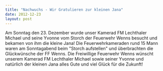 ```yaml
---
title: "Nachwuchs - Wir Gratulieren zur kleinen Jana"
date: 2012-12-23
layout: post
---
```


Am Sonntag den 23. Dezember wurde unser Kamerad FM Lechthaler Michael und seine Yvonne vom Storch der Feuerwehr Wenns besucht und bekamen von ihm die kleine Jana! Die Feuerwehrkameraden rund 15 Mann waren am Sonntagabend beim "Storch aufstellen" und überbrachten die Glückwünsche der FF Wenns.
Die Freiwillige Feuerwehr Wenns wünscht unserem Kamerad FM Lechthaler Michael sowie seiner Yvonne und natürlich der kleinen Jana alles Gute und viel Glück für die Zukunft!